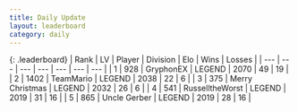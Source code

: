 ```yaml
---
title: Daily Update
layout: leaderboard
category: daily
---
```


{: .leaderboard}
| Rank | LV | Player | Division | Elo | Wins | Losses |
| --- | --- | --- | --- | --- | --- | --- |
| <span data-change="1">1</span> | 928 | <span title="ID: 315148">GryphonEX</span> | LEGEND | <span data-change="48">2070</span> | <span data-change="7">49</span> | <span data-change="0">19</span> |
| <span data-change="2">2</span> | 1402 | <span title="ID: 164871">TeamMario</span> | LEGEND | <span data-change="33">2038</span> | <span data-change="5">22</span> | <span data-change="0">6</span> |
| <span data-change="-2">3</span> | 375 | <span title="ID: 382502">Merry Christmas</span> | LEGEND | <span data-change="0">2032</span> | <span data-change="0">26</span> | <span data-change="0">6</span> |
| <span data-change="13">4</span> | 541 | <span title="ID: 388751">RusselltheWorst</span> | LEGEND | <span data-change="102">2019</span> | <span data-change="14">31</span> | <span data-change="3">16</span> |
| <span data-change="46">5</span> | 865 | <span title="ID: 31699">Uncle Gerber</span> | LEGEND | <span data-change="184">2019</span> | <span data-change="14">28</span> | <span data-change="0">16</span> |